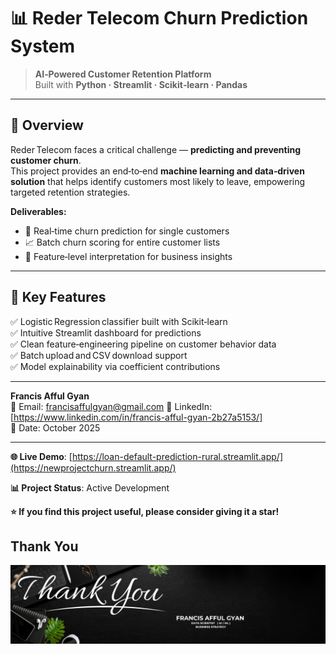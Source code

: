 # 📊 Reder Telecom Churn Prediction System

> **AI‑Powered Customer Retention Platform**  
> Built with **Python · Streamlit · Scikit‑learn · Pandas**

---

## 🚀 Overview

Reder Telecom faces a critical challenge — **predicting and preventing customer churn**.  
This project provides an end‑to‑end **machine learning and data‑driven solution** that helps identify customers most likely to leave, empowering targeted retention strategies.

**Deliverables:**
- 🎯 Real‑time churn prediction for single customers  
- 📈 Batch churn scoring for entire customer lists  
- 🧠 Feature‑level interpretation for business insights  

---

## 🧩 Key Features

✅ Logistic Regression classifier built with Scikit‑learn  
✅ Intuitive Streamlit dashboard for predictions  
✅ Clean feature‑engineering pipeline on customer behavior data  
✅ Batch upload and CSV download support  
✅ Model explainability via coefficient contributions  

---

**Francis Afful Gyan**    
📧 Email: francisaffulgyan@gmail.com 
🔗 LinkedIn: [https://www.linkedin.com/in/francis-afful-gyan-2b27a5153/]  
📅 Date: October 2025

---

**🌐 Live Demo**: [https://loan-default-prediction-rural.streamlit.app/](https://newprojectchurn.streamlit.app/)

**📊 Project Status**: Active Development

**⭐ If you find this project useful, please consider giving it a star!**
## Thank You
![Thank You](Thankyou1.png)
